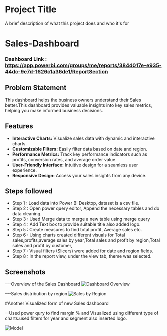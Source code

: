 
# Project Title

A brief description of what this project does and who it's for


# Sales-Dashboard

### Dashboard Link : https://app.powerbi.com/groups/me/reports/384d017e-e935-44dc-9e7d-1626c1a36de1/ReportSection

## Problem Statement

This dashboard helps the business owners understand their Sales better.This dashboard provides valuable insights into key sales metrics, helping you make informed business decisions. 

## Features

- **Interactive Charts:** Visualize sales data with dynamic and interactive charts.
- **Customizable Filters:** Easily filter data based on date and region.
- **Performance Metrics:** Track key performance indicators such as profits, conversion rates, and average order value.
- **User-Friendly Interface:** Intuitive design for a seamless user experience.
- **Responsive Design:** Access your sales insights from any device.

## Steps followed 

- Step 1 : Load data into Power BI Desktop, dataset is a csv file.
- Step 2 : Open power query editor, Append the necessary tables and do data cleaning.
- Step 3 : Used Merge data to merge a new table using merge query 
- Step 4 : Add Text box to provide suitable title also added logo.
- Step 5 : Create measures to find total profit, Average sales etc.
- Step 6 : Using charts created different visuals for Total sales,profits,average sales by year,Total sales and profit by region,Total sales and profit by customer,
- Step 7 : Visual filters (Slicers) were added for date and region fields.
- Step 8 : In the report view, under the view tab, theme was selected.

## Screenshots

---Overview of the Sales Dashboard
![Dashboard Overview](https://github.com/shifa08/Sales-dashboard/assets/60279036/37ab9fa2-dd1f-406d-b96e-81bfdacf33e3)



---Sales distribution by region
![Sales by Region](https://github.com/shifa08/Sales-dashboard/assets/60279036/6a7752f9-d186-469c-9564-e65770fb2e8c)


#Another Visualized form of new Sales dashboard 

--Used power qury to find margin % and Visualized using different type of charts.used filters for year and segment also inserted logo.


![Model](https://github.com/shifa08/Sales-dashboard/assets/60279036/cf6e8c3a-99b0-4883-a642-92228ffc6c41)
